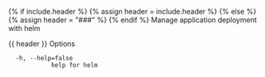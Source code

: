 {% if include.header %}
{% assign header = include.header %}
{% else %}
{% assign header = "###" %}
{% endif %}
Manage application deployment with helm

{{ header }} Options

```shell
  -h, --help=false
            help for helm
```

